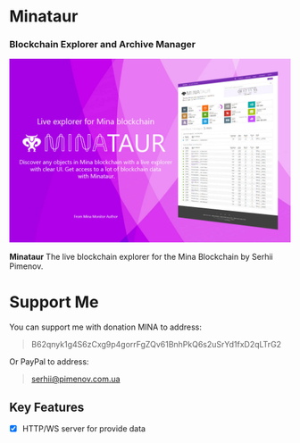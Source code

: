 # Minataur 
### Blockchain Explorer and Archive Manager

<p align="center">
<img src="minataur-banner.jpg"/>
</p>

**Minataur** The live blockchain explorer for the Mina Blockchain by Serhii Pimenov.


# Support Me
You can support me with donation MINA to address:
> B62qnyk1g4S6zCxg9p4gorrFgZQv61BnhPkQ6s2uSrYd1fxD2qLTrG2

Or PayPal to address:
> serhii@pimenov.com.ua

## Key Features
+ [x] HTTP/WS server for provide data